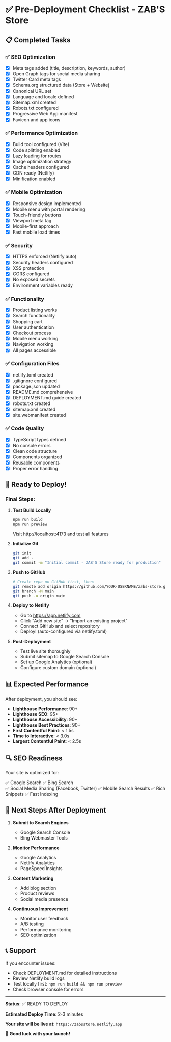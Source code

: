 # ✅ Pre-Deployment Checklist - ZAB'S Store

## 📋 Completed Tasks

### ✅ SEO Optimization
- [x] Meta tags added (title, description, keywords, author)
- [x] Open Graph tags for social media sharing
- [x] Twitter Card meta tags
- [x] Schema.org structured data (Store + Website)
- [x] Canonical URL set
- [x] Language and locale defined
- [x] Sitemap.xml created
- [x] Robots.txt configured
- [x] Progressive Web App manifest
- [x] Favicon and app icons

### ✅ Performance Optimization
- [x] Build tool configured (Vite)
- [x] Code splitting enabled
- [x] Lazy loading for routes
- [x] Image optimization strategy
- [x] Cache headers configured
- [x] CDN ready (Netlify)
- [x] Minification enabled

### ✅ Mobile Optimization
- [x] Responsive design implemented
- [x] Mobile menu with portal rendering
- [x] Touch-friendly buttons
- [x] Viewport meta tag
- [x] Mobile-first approach
- [x] Fast mobile load times

### ✅ Security
- [x] HTTPS enforced (Netlify auto)
- [x] Security headers configured
- [x] XSS protection
- [x] CORS configured
- [x] No exposed secrets
- [x] Environment variables ready

### ✅ Functionality
- [x] Product listing works
- [x] Search functionality
- [x] Shopping cart
- [x] User authentication
- [x] Checkout process
- [x] Mobile menu working
- [x] Navigation working
- [x] All pages accessible

### ✅ Configuration Files
- [x] netlify.toml created
- [x] .gitignore configured
- [x] package.json updated
- [x] README.md comprehensive
- [x] DEPLOYMENT.md guide created
- [x] robots.txt created
- [x] sitemap.xml created
- [x] site.webmanifest created

### ✅ Code Quality
- [x] TypeScript types defined
- [x] No console errors
- [x] Clean code structure
- [x] Components organized
- [x] Reusable components
- [x] Proper error handling

## 🚀 Ready to Deploy!

### Final Steps:

1. **Test Build Locally**
   ```bash
   npm run build
   npm run preview
   ```
   Visit http://localhost:4173 and test all features

2. **Initialize Git**
   ```bash
   git init
   git add .
   git commit -m "Initial commit - ZAB'S Store ready for production"
   ```

3. **Push to GitHub**
   ```bash
   # Create repo on GitHub first, then:
   git remote add origin https://github.com/YOUR-USERNAME/zabs-store.git
   git branch -M main
   git push -u origin main
   ```

4. **Deploy to Netlify**
   - Go to https://app.netlify.com
   - Click "Add new site" → "Import an existing project"
   - Connect GitHub and select repository
   - Deploy! (auto-configured via netlify.toml)

5. **Post-Deployment**
   - Test live site thoroughly
   - Submit sitemap to Google Search Console
   - Set up Google Analytics (optional)
   - Configure custom domain (optional)

## 📊 Expected Performance

After deployment, you should see:

- **Lighthouse Performance**: 90+
- **Lighthouse SEO**: 95+
- **Lighthouse Accessibility**: 90+
- **Lighthouse Best Practices**: 90+
- **First Contentful Paint**: < 1.5s
- **Time to Interactive**: < 3.0s
- **Largest Contentful Paint**: < 2.5s

## 🔍 SEO Readiness

Your site is optimized for:

✅ Google Search
✅ Bing Search  
✅ Social Media Sharing (Facebook, Twitter)
✅ Mobile Search Results
✅ Rich Snippets
✅ Fast Indexing

## 🎯 Next Steps After Deployment

1. **Submit to Search Engines**
   - Google Search Console
   - Bing Webmaster Tools

2. **Monitor Performance**
   - Google Analytics
   - Netlify Analytics
   - PageSpeed Insights

3. **Content Marketing**
   - Add blog section
   - Product reviews
   - Social media presence

4. **Continuous Improvement**
   - Monitor user feedback
   - A/B testing
   - Performance monitoring
   - SEO optimization

## 📞 Support

If you encounter issues:
- Check DEPLOYMENT.md for detailed instructions
- Review Netlify build logs
- Test locally first: `npm run build && npm run preview`
- Check browser console for errors

---

**Status**: ✅ READY TO DEPLOY

**Estimated Deploy Time**: 2-3 minutes

**Your site will be live at**: `https://zabsstore.netlify.app`

🎉 **Good luck with your launch!**
